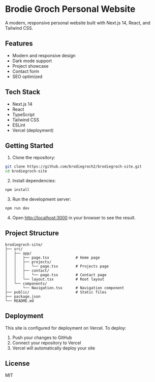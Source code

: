 # Brodie Groch Personal Website

A modern, responsive personal website built with Next.js 14, React, and Tailwind CSS.

## Features

- Modern and responsive design
- Dark mode support
- Project showcase
- Contact form
- SEO optimized

## Tech Stack

- Next.js 14
- React
- TypeScript
- Tailwind CSS
- ESLint
- Vercel (deployment)

## Getting Started

1. Clone the repository:
```bash
git clone https://github.com/brodiegroch2/brodiegroch-site.git
cd brodiegroch-site
```

2. Install dependencies:
```bash
npm install
```

3. Run the development server:
```bash
npm run dev
```

4. Open [http://localhost:3000](http://localhost:3000) in your browser to see the result.

## Project Structure

```
brodiegroch-site/
├── src/
│   ├── app/
│   │   ├── page.tsx            # Home page
│   │   ├── projects/
│   │   │   └── page.tsx        # Projects page
│   │   ├── contact/
│   │   │   └── page.tsx        # Contact page
│   │   └── layout.tsx          # Root layout
│   └── components/
│       └── Navigation.tsx      # Navigation component
├── public/                     # Static files
├── package.json
└── README.md
```

## Deployment

This site is configured for deployment on Vercel. To deploy:

1. Push your changes to GitHub
2. Connect your repository to Vercel
3. Vercel will automatically deploy your site

## License

MIT 